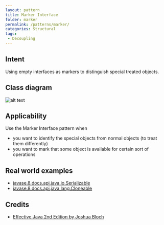 ```yaml
---
layout: pattern
title: Marker Interface
folder: marker
permalink: /patterns/marker/
categories: Structural
tags:
 - Decoupling
---
```


## Intent
Using empty interfaces as markers to distinguish special treated objects.

## Class diagram
![alt text](./etc/MarkerDiagram.png "Marker Interface")

## Applicability
Use the Marker Interface pattern when

* you want to identify the special objects from normal objects (to treat them differently)
* you want to mark that some object is available for certain sort of operations

## Real world examples

* [javase.8.docs.api.java.io.Serializable](https://docs.oracle.com/javase/8/docs/api/java/io/Serializable.html)
* [javase.8.docs.api.java.lang.Cloneable](https://docs.oracle.com/javase/8/docs/api/java/lang/Cloneable.html)

## Credits

* [Effective Java 2nd Edition by Joshua Bloch](https://www.amazon.com/Effective-Java-2nd-Joshua-Bloch/dp/0321356683)
